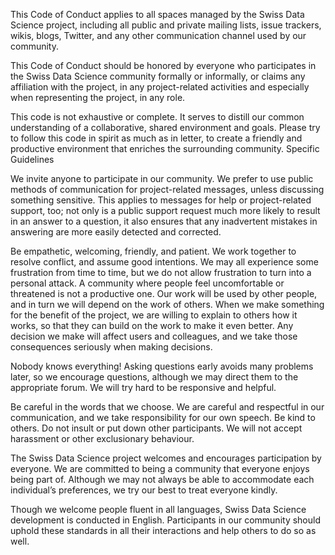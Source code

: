 
This Code of Conduct applies to all spaces managed by the Swiss Data Science project, including all public and private mailing lists, issue trackers, wikis, blogs, Twitter, and any other communication channel used by our community.

This Code of Conduct should be honored by everyone who participates in the Swiss Data Science community formally or informally, or claims any affiliation with the project, in any project-related activities and especially when representing the project, in any role.

This code is not exhaustive or complete. It serves to distill our common understanding of a collaborative, shared environment and goals. Please try to follow this code in spirit as much as in letter, to create a friendly and productive environment that enriches the surrounding community.
Specific Guidelines

We invite anyone to participate in our community. We prefer to use public methods of communication for project-related messages, unless discussing something sensitive. This applies to messages for help or project-related support, too; not only is a public support request much more likely to result in an answer to a question, it also ensures that any inadvertent mistakes in answering are more easily detected and corrected.

Be empathetic, welcoming, friendly, and patient. We work together to resolve conflict, and assume good intentions. We may all experience some frustration from time to time, but we do not allow frustration to turn into a personal attack. A community where people feel uncomfortable or threatened is not a productive one.
Our work will be used by other people, and in turn we will depend on the work of others. When we make something for the benefit of the project, we are willing to explain to others how it works, so that they can build on the work to make it even better. Any decision we make will affect users and colleagues, and we take those consequences seriously when making decisions.

Nobody knows everything! Asking questions early avoids many problems later, so we encourage questions, although we may direct them to the appropriate forum. We will try hard to be responsive and helpful.

Be careful in the words that we choose. We are careful and respectful in our communication, and we take responsibility for our own speech. Be kind to others. Do not insult or put down other participants. We will not accept harassment or other exclusionary behaviour.

The Swiss Data Science project welcomes and encourages participation by everyone. We are committed to being a community that everyone enjoys being part of. Although we may not always be able to accommodate each individual’s preferences, we try our best to treat everyone kindly.

Though we welcome people fluent in all languages, Swiss Data Science development is conducted in English.
Participants in our community should uphold these standards in all their interactions and help others to do so as well.
